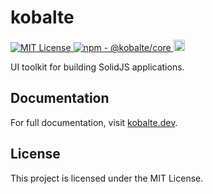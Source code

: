 # kobalte

<p>
  <a href="LICENSE.md">
    <img src="https://img.shields.io/github/license/fabien-ml/kobalte" alt="MIT License"/>
  </a>
  <a href="https://www.npmjs.com/package/@kobalte/core">
    <img src="https://img.shields.io/npm/v/@kobalte/core" alt="npm - @kobalte/core"/>
  </a>
  <a href="https://www.npmjs.com/package/@kobalte/core">
    <img src="https://img.shields.io/npm/dm/@kobalte/core.svg" alt="npm - downloads" height="18">
  </a>
</p>

UI toolkit for building SolidJS applications.

## Documentation

For full documentation, visit [kobalte.dev](https://kobalte.dev/).

## License

This project is licensed under the MIT License.
